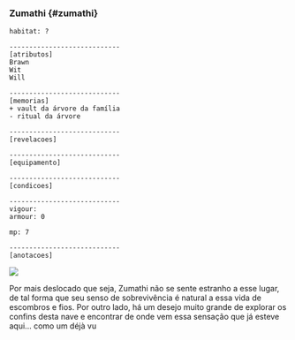 ### Zumathi {#zumathi}

```
habitat: ?

----------------------------
[atributos]
Brawn 
Wit 
Will 

----------------------------
[memorias]
+ vault da árvore da família
- ritual da árvore

----------------------------
[revelacoes]

----------------------------
[equipamento]

----------------------------
[condicoes]

----------------------------
vigour: 
armour: 0

mp: 7

----------------------------
[anotacoes]
```

![](https://i.imgur.com/tFiTAkw.png)

Por mais deslocado que seja, Zumathi não se sente estranho a esse lugar, de tal forma que seu senso de sobrevivência é natural a essa vida de escombros e fios. Por outro lado, há um desejo muito grande de explorar os confins desta nave e encontrar de onde vem essa sensação que já esteve aqui... como um déjà vu
